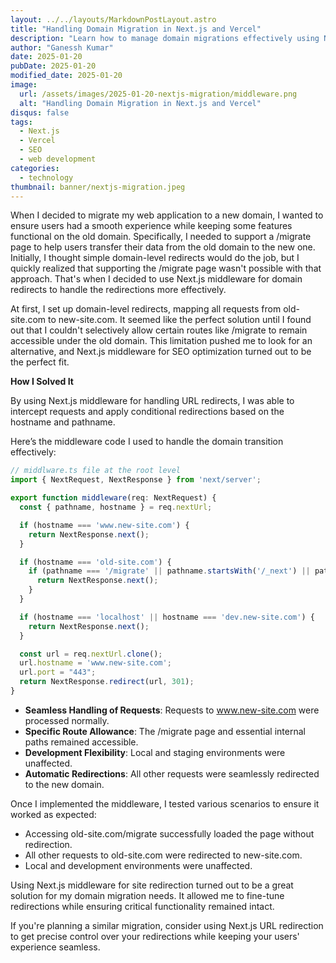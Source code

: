 ```yaml
---
layout: ../../layouts/MarkdownPostLayout.astro
title: "Handling Domain Migration in Next.js and Vercel"
description: "Learn how to manage domain migrations effectively using Next.js middleware to optimize redirections and ensure seamless user experience."
author: "Ganessh Kumar"
date: 2025-01-20
pubDate: 2025-01-20
modified_date: 2025-01-20
image:
  url: /assets/images/2025-01-20-nextjs-migration/middleware.png
  alt: "Handling Domain Migration in Next.js and Vercel"
disqus: false
tags:
  - Next.js
  - Vercel
  - SEO
  - web development
categories:
  - technology
thumbnail: banner/nextjs-migration.jpeg
---
```


When I decided to migrate my web application to a new domain, I wanted to ensure users had a smooth experience while keeping some features functional on the old domain. Specifically, I needed to support a /migrate page to help users transfer their data from the old domain to the new one. Initially, I thought simple domain-level redirects would do the job, but I quickly realized that supporting the /migrate page wasn't possible with that approach. That's when I decided to use Next.js middleware for domain redirects to handle the redirections more effectively.


At first, I set up domain-level redirects, mapping all requests from old-site.com to new-site.com. It seemed like the perfect solution until I found out that I couldn't selectively allow certain routes like /migrate to remain accessible under the old domain. This limitation pushed me to look for an alternative, and Next.js middleware for SEO optimization turned out to be the perfect fit.

**How I Solved It**

By using Next.js middleware for handling URL redirects, I was able to intercept requests and apply conditional redirections based on the hostname and pathname.

Here’s the middleware code I used to handle the domain transition effectively:

```ts
// middlware.ts file at the root level
import { NextRequest, NextResponse } from 'next/server';

export function middleware(req: NextRequest) {
  const { pathname, hostname } = req.nextUrl;

  if (hostname === 'www.new-site.com') {
    return NextResponse.next();
  }

  if (hostname === 'old-site.com') {
    if (pathname === '/migrate' || pathname.startsWith('/_next') || pathname.startsWith('/images')) {
      return NextResponse.next();
    }
  }

  if (hostname === 'localhost' || hostname === 'dev.new-site.com') {
    return NextResponse.next();
  }

  const url = req.nextUrl.clone();
  url.hostname = 'www.new-site.com';
  url.port = "443";
  return NextResponse.redirect(url, 301);
}
```

- **Seamless Handling of Requests**: Requests to www.new-site.com were processed normally.
- **Specific Route Allowance**: The /migrate page and essential internal paths remained accessible.
- **Development Flexibility**: Local and staging environments were unaffected.
- **Automatic Redirections**: All other requests were seamlessly redirected to the new domain.

Once I implemented the middleware, I tested various scenarios to ensure it worked as expected:

- Accessing old-site.com/migrate successfully loaded the page without redirection.
- All other requests to old-site.com were redirected to new-site.com.
- Local and development environments were unaffected.


Using Next.js middleware for site redirection turned out to be a great solution for my domain migration needs. It allowed me to fine-tune redirections while ensuring critical functionality remained intact.


If you're planning a similar migration, consider using Next.js URL redirection to get precise control over your redirections while keeping your users' experience seamless.